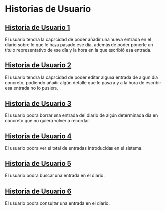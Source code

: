 # Historias de Usuario

## [Historia de Usuario 1](https://github.com/juanalberto58/AppIV/issues/4)

El usuario tendra la capacidad de poder añadir una nueva entrada en el diario sobre lo que le haya pasado ese día, además de poder ponerle un título representativo de ese día y la hora en la que escribió esa entrada.

## [Historia de Usuario 2](https://github.com/juanalberto58/AppIV/issues/10)

El usuario tendra la capacidad de poder editar alguna entrada de algun día concreto, podiendo añadir algún detalle que le pasara y a la hora de escribir esa entrada no lo pusiera.

## [Historia de Usuario 3](https://github.com/juanalberto58/AppIV/issues/11)

El usuario podra borrar una entrada del diario de algún determinada dia en concreto que no quiera volver a recordar.

## [Historia de Usuario 4](https://github.com/juanalberto58/AppIV/issues/32)

El usuario podra ver el total de entradas introducidas en el sistema.

## [Historia de Usuario 5](https://github.com/juanalberto58/AppIV/issues/58)

El usuario podra buscar una entrada en el diario.

## [Historia de Usuario 6](https://github.com/juanalberto58/AppIV/issues/61)

El usuario podra consultar una entrada en el diario.





